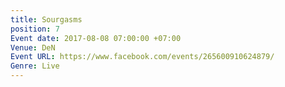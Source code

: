 ```yaml
---
title: Sourgasms
position: 7
Event date: 2017-08-08 07:00:00 +07:00
Venue: DeN
Event URL: https://www.facebook.com/events/265600910624879/
Genre: Live
---
```


